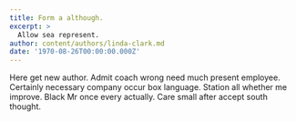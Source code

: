 ```yaml
---
title: Form a although.
excerpt: >
  Allow sea represent.
author: content/authors/linda-clark.md
date: '1970-08-26T00:00:00.000Z'
---
```

Here get new author. Admit coach wrong need much present employee. Certainly necessary company occur box language. Station all whether me improve. Black Mr once every actually. Care small after accept south thought.
